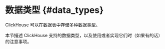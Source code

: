 
# 数据类型 {#data_types}

ClickHouse 可以在数据表中存储多种数据类型。

本节描述 ClickHouse 支持的数据类型，以及使用或者实现它们时（如果有的话）的注意事项。
